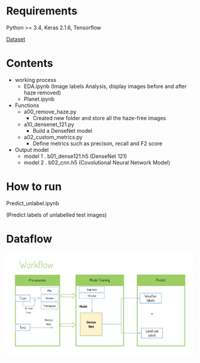 # Requirements

Python >= 3.4, Keras 2.1.6, Tensorflow

[Dataset](https://www.kaggle.com/c/planet-understanding-the-amazon-from-space/data)



# Contents

- working process
  - EDA.ipynb  (Image labels Analysis, display images before and after haze removed)
  - Planet.ipynb 
- Functions
  - a00_remove_haze.py  
    -  Created new folder and store all the haze-free images
  - a10_densenet_121.py
    -  Build a DenseNet model
  - a02_custom_metrics.py
    - Define metrics such as precison, recall and F2 score
- Output model
  - model 1 . b01_dense121.h5 (DenseNet 121)
  - model 2 . b02_cnn.h5  (Covolutional Neural Network Model)

# How to run

Predict_unlabel.ipynb

(Predict labels of unlabelled test images)



# Dataflow

<img style="float:left; width:800px; display: block;margin-right: 350px" src="img/dataflow.jpg" />